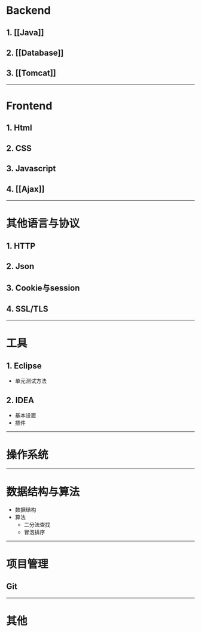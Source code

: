 
# Backend

## 1. [[Java]]

## 2. [[Database]]

## 3. [[Tomcat]]

***

# Frontend

## 1. Html

## 2. CSS

## 3. Javascript

## 4. [[Ajax]] 

***

# 其他语言与协议

## 1. HTTP

## 2. Json

## 3. Cookie与session

## 4. SSL/TLS

***

# 工具

## 1. Eclipse

- 单元测试方法

## 2. IDEA

- 基本设置
- 插件

***

# 操作系统

***

# 数据结构与算法

- 数据结构
- 算法
	- 二分法查找
	- 冒泡排序

***

# 项目管理

## Git

***

# 其他

### 



